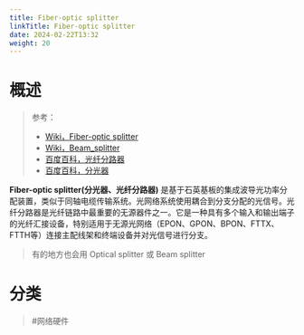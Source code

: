 ```yaml
---
title: Fiber-optic splitter
linkTitle: Fiber-optic splitter
date: 2024-02-22T13:32
weight: 20
---
```


# 概述

> 参考：
> 
> - [Wiki，Fiber-optic splitter](https://en.wikipedia.org/wiki/Fiber-optic_splitter)
> - [Wiki，Beam_splitter](https://en.wikipedia.org/wiki/Beam_splitter)
> - [百度百科，光纤分路器](https://baike.baidu.com/item/%E5%85%89%E7%BA%A4%E5%88%86%E8%B7%AF%E5%99%A8)
> - [百度百科，分光器](https://baike.baidu.com/item/%E5%88%86%E5%85%89%E5%99%A8)

**Fiber-optic splitter(分光器、光纤分路器)** 是基于石英基板的集成波导光功率分配装置，类似于同轴电缆传输系统。光网络系统使用耦合到分支分配的光信号。光纤分路器是光纤链路中最重要的无源器件之一。它是一种具有多个输入和输出端子的光纤汇接设备，特别适用于无源光网络（EPON、GPON、BPON、FTTX、FTTH等）连接主配线架和终端设备并对光信号进行分支。

> 有的地方也会用 Optical splitter 或 Beam splitter

# 分类

> #网络硬件